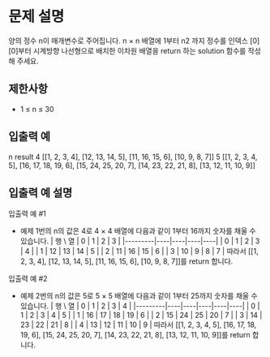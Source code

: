 # 문제 설명
양의 정수 n이 매개변수로 주어집니다. n × n 배열에 1부터 n2 까지 정수를 인덱스 [0][0]부터 시계방향 나선형으로 배치한 이차원 배열을 return 하는 solution 함수를 작성해 주세요.

## 제한사항
- 1 ≤ n ≤ 30
## 입출력 예
n	result
4	[[1, 2, 3, 4], [12, 13, 14, 5], [11, 16, 15, 6], [10, 9, 8, 7]]
5	[[1, 2, 3, 4, 5], [16, 17, 18, 19, 6], [15, 24, 25, 20, 7], [14, 23, 22, 21, 8], [13, 12, 11, 10, 9]]
## 입출력 예 설명
입출력 예 #1

- 예제 1번의 n의 값은 4로 4 × 4 배열에 다음과 같이 1부터 16까지 숫자를 채울 수 있습니다.
| 행 \\ 열 | 0  | 1  | 2  | 3 |
|---------|----|----|----|----|
| 0       | 1  | 2  | 3  | 4  |
| 1       | 12 | 13 | 14 | 5  |
| 2       | 11 | 16 | 15 | 6  |
| 3       | 10 | 9  | 8  | 7  |
따라서 [[1, 2, 3, 4], [12, 13, 14, 5], [11, 16, 15, 6], [10, 9, 8, 7]]를 return 합니다.

입출력 예 #2

- 예제 2번의 n의 값은 5로 5 × 5 배열에 다음과 같이 1부터 25까지 숫자를 채울 수 있습니다.
| 행 \\ 열 |  0 |  1 |  2 |  3 |  4 |
|---------|----|----|----|----|----|
| 0       |  1 |  2 |  3 |  4 |  5 |
| 1       | 16 | 17 | 18 | 19 |  6 |
| 2       | 15 | 24 | 25 | 20 |  7 |
| 3       | 14 | 23 | 22 | 21 |  8 |
| 4       | 13 | 12 | 11 | 10 |  9 |
따라서 [[1, 2, 3, 4, 5], [16, 17, 18, 19, 6], [15, 24, 25, 20, 7], [14, 23, 22, 21, 8], [13, 12, 11, 10, 9]]를 return 합니다.